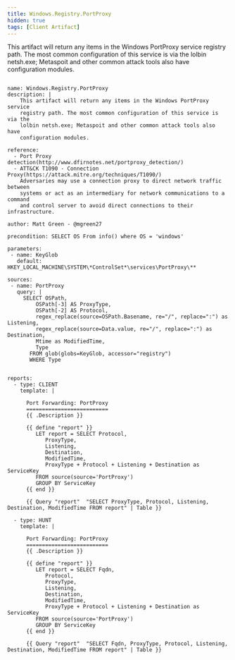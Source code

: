 ```yaml
---
title: Windows.Registry.PortProxy
hidden: true
tags: [Client Artifact]
---
```


This artifact will return any items in the Windows PortProxy service
registry path. The most common configuration of this service is via the
lolbin netsh.exe; Metaspoit and other common attack tools also have
configuration modules.


<pre><code class="language-yaml">
name: Windows.Registry.PortProxy
description: |
    This artifact will return any items in the Windows PortProxy service
    registry path. The most common configuration of this service is via the
    lolbin netsh.exe; Metaspoit and other common attack tools also have
    configuration modules.

reference:
  - Port Proxy detection(http://www.dfirnotes.net/portproxy_detection/)
  - ATT&amp;CK T1090 - Connection Proxy(https://attack.mitre.org/techniques/T1090/)
    Adversaries may use a connection proxy to direct network traffic between
    systems or act as an intermediary for network communications to a command
    and control server to avoid direct connections to their infrastructure.

author: Matt Green - @mgreen27

precondition: SELECT OS From info() where OS = &#x27;windows&#x27;

parameters:
 - name: KeyGlob
   default: HKEY_LOCAL_MACHINE\SYSTEM\*ControlSet*\services\PortProxy\**

sources:
 - name: PortProxy
   query: |
     SELECT OSPath,
         OSPath[-3] AS ProxyType,
         OSPath[-2] AS Protocol,
         regex_replace(source=OSPath.Basename, re=&quot;/&quot;, replace=&quot;:&quot;) as Listening,
         regex_replace(source=Data.value, re=&quot;/&quot;, replace=&quot;:&quot;) as Destination,
         Mtime as ModifiedTime,
         Type
       FROM glob(globs=KeyGlob, accessor=&quot;registry&quot;)
       WHERE Type


reports:
  - type: CLIENT
    template: |

      Port Forwarding: PortProxy
      ==========================
      {{ .Description }}

      {{ define &quot;report&quot; }}
         LET report = SELECT Protocol,
            ProxyType,
            Listening,
            Destination,
            ModifiedTime,
            ProxyType + Protocol + Listening + Destination as ServiceKey
         FROM source(source=&#x27;PortProxy&#x27;)
         GROUP BY ServiceKey
      {{ end }}

      {{ Query &quot;report&quot;  &quot;SELECT ProxyType, Protocol, Listening, Destination, ModifiedTime FROM report&quot; | Table }}

  - type: HUNT
    template: |

      Port Forwarding: PortProxy
      ==========================
      {{ .Description }}

      {{ define &quot;report&quot; }}
         LET report = SELECT Fqdn,
            Protocol,
            ProxyType,
            Listening,
            Destination,
            ModifiedTime,
            ProxyType + Protocol + Listening + Destination as ServiceKey
         FROM source(source=&#x27;PortProxy&#x27;)
         GROUP BY ServiceKey
      {{ end }}

      {{ Query &quot;report&quot;  &quot;SELECT Fqdn, ProxyType, Protocol, Listening, Destination, ModifiedTime FROM report&quot; | Table }}

</code></pre>


